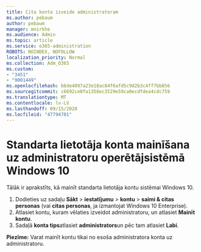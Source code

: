 ```yaml
---
title: Cita konta izveide administratoram
ms.author: pebaum
author: pebaum
manager: mnirkhe
ms.audience: Admin
ms.topic: article
ms.service: o365-administration
ROBOTS: NOINDEX, NOFOLLOW
localization_priority: Normal
ms.collection: Adm_O365
ms.custom:
- "3451"
- "9001449"
ms.openlocfilehash: b6de4097a23e18ac84f6afd5c9d2b3c4ff7bb856
ms.sourcegitcommit: c6692ce0fa1358ec3529e59ca0ecdfdea4cdc759
ms.translationtype: MT
ms.contentlocale: lv-LV
ms.lasthandoff: 09/15/2020
ms.locfileid: "47794701"
---
```

# <a name="change-a-standard-user-account-to-an-administrator-in-windows-10"></a>Standarta lietotāja konta mainīšana uz administratoru operētājsistēmā Windows 10

Tālāk ir aprakstīts, kā mainīt standarta lietotāja kontu sistēmai Windows 10.

1. Dodieties uz sadaļu **Sākt**  >  **iestatījumu**  >  **kontu**  >  **saimi & citas personas** (vai **citas personas**, ja izmantojat Windows 10 Enterprise).
2. Atlasiet kontu, kuram vēlaties izveidot administratoru, un atlasiet **Mainīt kontu**.
3. Sadaļā **konta tips**atlasiet **administrators**un pēc tam atlasiet **Labi**.

**Piezīme:** Varat mainīt kontu tikai no esoša administratora konta uz administratoru.